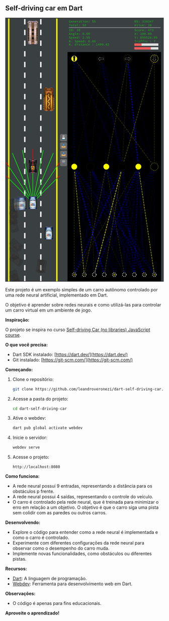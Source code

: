 ## Self-driving car em Dart

![Screenshot of the project!](/img/screenshot.bmp)

Este projeto é um exemplo simples de um carro autônomo controlado por uma rede neural artificial, implementado em Dart.

O objetivo é aprender sobre redes neurais e como utilizá-las para controlar um carro virtual em um ambiente de jogo.

**Inspiração:**

O projeto se inspira no curso [Self-driving Car (no libraries) JavaScript course](https://www.youtube.com/playlist?list=PLB0Tybl0UNfYoJE7ZwsBQoDIG4YN9ptyY).

**O que você precisa:**

* Dart SDK instalado: [https://dart.dev/](https://dart.dev/)
* Git instalado: [https://git-scm.com/](https://git-scm.com/)

**Começando:**

1. Clone o repositório:
   ```bash
   git clone https://github.com/leandroveronezi/dart-self-driving-car.git
   ```

2. Acesse a pasta do projeto:
   ```bash
   cd dart-self-driving-car
   ```

3. Ative o webdev:
   ```bash
   dart pub global activate webdev
   ```

4. Inicie o servidor:
   ```bash
   webdev serve
   ```

5. Acesse o projeto:
   ```
   http://localhost:8080
   ```

**Como funciona:**

* A rede neural possui 9 entradas, representando a distância para os obstáculos p frente.
* A rede neural possui 4 saídas, representando o controle do veículo.
* O carro é controlado pela rede neural, que é treinada para minimizar o erro em relação a um objetivo. O objetivo é que o carro siga uma pista sem colidir com as paredes ou outros carros.

**Desenvolvendo:**

* Explore o código para entender como a rede neural é implementada e como o carro é controlado.
* Experimente com diferentes configurações da rede neural para observar como o desempenho do carro muda.
* Implemente novas funcionalidades, como obstáculos ou diferentes pistas.

**Recursos:**

* [Dart](https://dart.dev/): A linguagem de programação.
* [Webdev](https://dart.dev/tools/webdev): Ferramenta para desenvolvimento web em Dart.


**Observações:**
* O código é apenas para fins educacionais.

**Aproveite o aprendizado!**